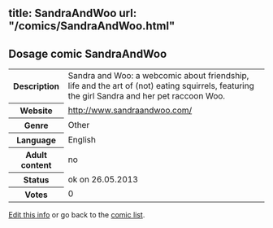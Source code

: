 title: SandraAndWoo
url: "/comics/SandraAndWoo.html"
---
Dosage comic SandraAndWoo
-----------------------------------------

<p id="msg"></p>
<script type="text/javascript">
if (window.location.search === '?edit_info_mail=sent_ok') {
  var elem = document.getElementById("msg");
  elem.innerHTML = 'Edited information sucessfully sent for review, which is usually done daily. Thanks!';
  elem.className = 'ok';
}
</script>
<table class="comicinfo">
<tr>
<th>Description</th><td>Sandra and Woo: a webcomic about friendship, life and the art of (not) eating squirrels, featuring the girl Sandra and her pet raccoon Woo.</td>
</tr>
<tr>
<th>Website</th><td><a href="http://www.sandraandwoo.com/">http://www.sandraandwoo.com/</a></td>
</tr>
<tr>
<th>Genre</th><td>Other</td>
</tr>
<tr>
<th>Language</th><td>English</td>
</tr>
<tr>
<th>Adult content</th><td>no</td>
</tr>
<tr>
<th>Status</th><td>ok on 26.05.2013</td>
</tr>
<tr>
<th>Votes</th><td>0</td>
</tr>
</table>

[Edit this info](SandraAndWoo_edit.html) or go back to the [comic list](../comic-index.html).
